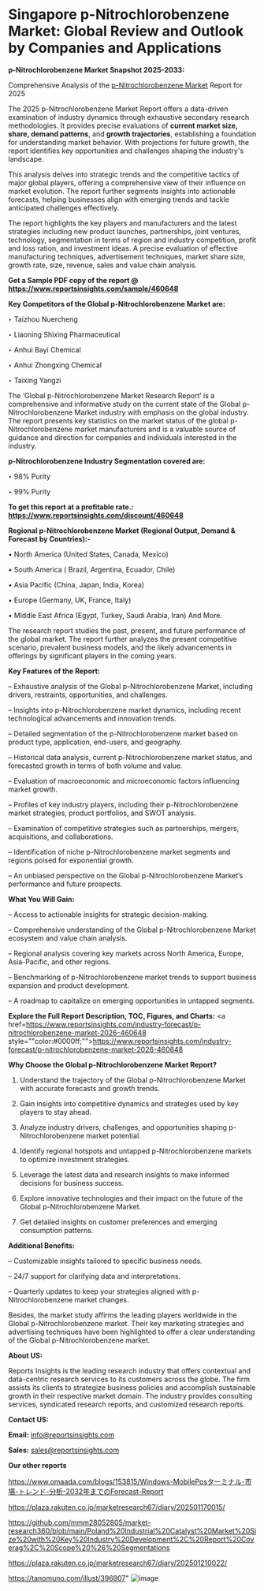 # Singapore p-Nitrochlorobenzene Market: Global Review and Outlook by Companies and Applications

<strong>p-Nitrochlorobenzene Market Snapshot 2025-2033:</strong>

Comprehensive Analysis of the <a href=https://www.reportsinsights.com/sample/460648>p-Nitrochlorobenzene Market</a> Report for 2025

The 2025 p-Nitrochlorobenzene Market Report offers a data-driven examination of industry dynamics through exhaustive secondary research methodologies. It provides precise evaluations of <strong>current market size, share, demand patterns</strong>, and <strong>growth trajectories</strong>, establishing a foundation for understanding market behavior. With projections for future growth, the report identifies key opportunities and challenges shaping the industry's landscape.

This analysis delves into strategic trends and the competitive tactics of major global players, offering a comprehensive view of their influence on market evolution. The report further segments insights into actionable forecasts, helping businesses align with emerging trends and tackle anticipated challenges effectively.

The report highlights the key players and manufacturers and the latest strategies including new product launches, partnerships, joint ventures, technology, segmentation in terms of region and industry competition, profit and loss ration, and investment ideas. A precise evaluation of effective manufacturing techniques, advertisement techniques, market share size, growth rate, size, revenue, sales and value chain analysis.

<strong>Get a Sample PDF copy of the report @ <a href=https://www.reportsinsights.com/sample/460648 style=color:#0000ff;>https://www.reportsinsights.com/sample/460648</a></strong>

<strong>Key Competitors of the Global p-Nitrochlorobenzene Market are:</strong>

‣ Taizhou Nuercheng

‣ Liaoning Shixing Pharmaceutical

‣ Anhui Bayi Chemical

‣ Anhui Zhongxing Chemical

‣ Taixing Yangzi

The ‘Global p-Nitrochlorobenzene Market Research Report’ is a comprehensive and informative study on the current state of the Global p-Nitrochlorobenzene Market industry with emphasis on the global industry. The report presents key statistics on the market status of the global p-Nitrochlorobenzene market manufacturers and is a valuable source of guidance and direction for companies and individuals interested in the industry.

<strong>p-Nitrochlorobenzene Industry Segmentation covered are:</strong>

‣ 98% Purity

‣ 99% Purity

<strong>To get this report at a profitable rate.: <a href=https://www.reportsinsights.com/discount/460648 style=color:#0000ff;>https://www.reportsinsights.com/discount/460648</a></strong>

<strong>Regional p-Nitrochlorobenzene Market (Regional Output, Demand &amp; Forecast by Countries):-</strong>

• North America (United States, Canada, Mexico)

• South America ( Brazil, Argentina, Ecuador, Chile)

• Asia Pacific (China, Japan, India, Korea)

• Europe (Germany, UK, France, Italy)

• Middle East Africa (Egypt, Turkey, Saudi Arabia, Iran) And More.

The research report studies the past, present, and future performance of the global market. The report further analyzes the present competitive scenario, prevalent business models, and the likely advancements in offerings by significant players in the coming years.

<strong>Key Features of the Report:</strong>

– Exhaustive analysis of the Global p-Nitrochlorobenzene Market, including drivers, restraints, opportunities, and challenges.

– Insights into p-Nitrochlorobenzene market dynamics, including recent technological advancements and innovation trends.

– Detailed segmentation of the p-Nitrochlorobenzene market based on product type, application, end-users, and geography.

– Historical data analysis, current p-Nitrochlorobenzene market status, and forecasted growth in terms of both volume and value.

– Evaluation of macroeconomic and microeconomic factors influencing market growth.

– Profiles of key industry players, including their p-Nitrochlorobenzene market strategies, product portfolios, and SWOT analysis.

– Examination of competitive strategies such as partnerships, mergers, acquisitions, and collaborations.

– Identification of niche p-Nitrochlorobenzene market segments and regions poised for exponential growth.

– An unbiased perspective on the Global p-Nitrochlorobenzene Market’s performance and future prospects.

<strong>What You Will Gain:</strong>

– Access to actionable insights for strategic decision-making.

– Comprehensive understanding of the Global p-Nitrochlorobenzene Market ecosystem and value chain analysis.

– Regional analysis covering key markets across North America, Europe, Asia-Pacific, and other regions.

– Benchmarking of p-Nitrochlorobenzene market trends to support business expansion and product development.

– A roadmap to capitalize on emerging opportunities in untapped segments.

<strong>Explore the Full Report Description, TOC, Figures, and Charts:</strong>
<a href=https://www.reportsinsights.com/industry-forecast/p-nitrochlorobenzene-market-2026-460648 style=""color:#0000ff;"">https://www.reportsinsights.com/industry-forecast/p-nitrochlorobenzene-market-2026-460648</a>

<strong>Why Choose the Global p-Nitrochlorobenzene Market Report?</strong>

1. Understand the trajectory of the Global p-Nitrochlorobenzene Market with accurate forecasts and growth trends.

2. Gain insights into competitive dynamics and strategies used by key players to stay ahead.

3. Analyze industry drivers, challenges, and opportunities shaping p-Nitrochlorobenzene market potential.

4. Identify regional hotspots and untapped p-Nitrochlorobenzene markets to optimize investment strategies.

5. Leverage the latest data and research insights to make informed decisions for business success.

6. Explore innovative technologies and their impact on the future of the Global p-Nitrochlorobenzene Market.

7. Get detailed insights on customer preferences and emerging consumption patterns.

<strong>Additional Benefits:</strong>

– Customizable insights tailored to specific business needs.

– 24/7 support for clarifying data and interpretations.

– Quarterly updates to keep your strategies aligned with p-Nitrochlorobenzene market changes.

Besides, the market study affirms the leading players worldwide in the Global p-Nitrochlorobenzene market. Their key marketing strategies and advertising techniques have been highlighted to offer a clear understanding of the Global p-Nitrochlorobenzene market.

<strong><strong>About US</strong>:</strong>

Reports Insights is the leading research industry that offers contextual and data-centric research services to its customers across the globe. The firm assists its clients to strategize business policies and accomplish sustainable growth in their respective market domain. The industry provides consulting services, syndicated research reports, and customized research reports.

<strong>Contact US:</strong>

<p class=><b>Email:</b> <a href=mailto:info@reportsinsights.com>info@reportsinsights.com</a></p>
<p class=><b>Sales:</b> <a href=mailto:sales@reportsinsights.com>sales@reportsinsights.com</a></p>

<strong>Our other reports</strong>

<a href=https://www.omaada.com/blogs/153815/Windows-MobilePosターミナル-市場-トレンド-分析-2032年までのForecast-Report>https://www.omaada.com/blogs/153815/Windows-MobilePosターミナル-市場-トレンド-分析-2032年までのForecast-Report</a>

<a href=https://plaza.rakuten.co.jp/marketresearch67/diary/202501170015/>https://plaza.rakuten.co.jp/marketresearch67/diary/202501170015/</a>

<a href=https://github.com/mmm28052805/market-research360/blob/main/Poland%20Industrial%20Catalyst%20Market%20Size%20with%20Key%20Industry%20Development%2C%20Report%20Coverag%2C%20Scope%20%26%20Segmentations>https://github.com/mmm28052805/market-research360/blob/main/Poland%20Industrial%20Catalyst%20Market%20Size%20with%20Key%20Industry%20Development%2C%20Report%20Coverag%2C%20Scope%20%26%20Segmentations</a>

<a href=https://plaza.rakuten.co.jp/marketresearch67/diary/202501210022/>https://plaza.rakuten.co.jp/marketresearch67/diary/202501210022/</a>

<a href=https://tanomuno.com/illust/396907>https://tanomuno.com/illust/396907</a>"
![image](https://github.com/user-attachments/assets/7a972788-6573-4eb5-827f-ae68f320b600)
